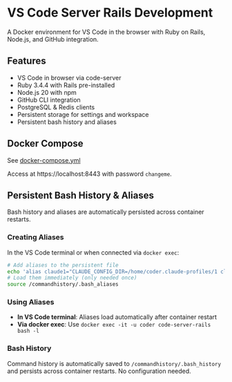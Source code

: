 # VS Code Server Rails Development

A Docker environment for VS Code in the browser with Ruby on Rails, Node.js, and GitHub integration.

## Features

- VS Code in browser via code-server
- Ruby 3.4.4 with Rails pre-installed
- Node.js 20 with npm
- GitHub CLI integration
- PostgreSQL & Redis clients
- Persistent storage for settings and workspace
- Persistent bash history and aliases

## Docker Compose

See [docker-compose.yml](docker-compose.yml)

Access at https://localhost:8443 with password `changeme`.

## Persistent Bash History & Aliases

Bash history and aliases are automatically persisted across container restarts.

### Creating Aliases

In the VS Code terminal or when connected via `docker exec`:

```bash
# Add aliases to the persistent file
echo 'alias claude1="CLAUDE_CONFIG_DIR=/home/coder.claude-profiles/1 claude"' >> ~/.bash_aliases
# Load them immediately (only needed once)
source /commandhistory/.bash_aliases
```

### Using Aliases

- **In VS Code terminal**: Aliases load automatically after container restart
- **Via docker exec**: Use `docker exec -it -u coder code-server-rails bash -l`

### Bash History

Command history is automatically saved to `/commandhistory/.bash_history` and persists across container restarts. No configuration needed.
 
